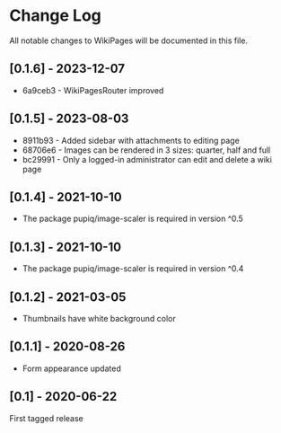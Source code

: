 # Change Log

All notable changes to WikiPages will be documented in this file.

## [0.1.6] - 2023-12-07

* 6a9ceb3 - WikiPagesRouter improved

## [0.1.5] - 2023-08-03

* 8911b93 - Added sidebar with attachments to editing page
* 68706e6 - Images can be rendered in 3 sizes: quarter, half and full
* bc29991 - Only a logged-in administrator can edit and delete a wiki page

## [0.1.4] - 2021-10-10

- The package pupiq/image-scaler is required in version ^0.5

## [0.1.3] - 2021-10-10

- The package pupiq/image-scaler is required in version ^0.4

## [0.1.2] - 2021-03-05

- Thumbnails have white background color

## [0.1.1] - 2020-08-26

- Form appearance updated

## [0.1] - 2020-06-22

First tagged release
